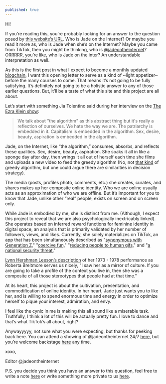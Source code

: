 ```yaml
---
published: true
---
```


Hi!

If you’re reading this, you’re probably looking for an answer to the question posed by [this website’s URL](https://whoisjadeontheinter.net/). Who is Jade on the Internet? Or maybe you read it more as, who is Jade when she’s on the Internet? Maybe you came from TikTok, then you might be thinking, who is [@jadeontheinternet](https://www.tiktok.com/@jadeontheinternet)? ORRRRR, you’re like, who is Jade on the inter? An understandable interpretation as well.

As this is the first post in what I expect to become a monthly updated [blogchain](https://www.are.na/maya-man/on-blogchains), I want this opening letter to serve as a kind of ~light appetizer~ before the many courses to come. That means it’s not going to be fully satisfying. It’s definitely not going to be a holistic answer to any of those earlier questions. But, it’ll be a taste of what this site and this project are all about.

Let’s start with something Jia Tolentino said during her interview on the [The Ezra Klein show](https://www.radio.com/podcasts/the-ezra-klein-show-20555/best-of-jia-tolentino-on-what-happens-when-life-is-an-endless-performance-307152346):

> We talk about "the algorithm" as this abstract thing but it's really a reflection of ourselves. We hate the way we are. The patriarchy is embedded in it. Capitalism is embedded in the algorithm. Sex, desire, beauty, aspiration is embedded in the algorithm.

Jade, on the Internet, like “the algorithm,” consumes, absorbs, and reflects these qualities. Sex, desire, beauty, aspiration. She soaks it all in like a sponge day after day, then wrings it all out of herself each time she films and uploads a new video to feed the greedy algorithm (No, not [that kind](https://en.wikipedia.org/wiki/Greedy_algorithm) of greedy algorithm, but one could argue there are similarities in decision strategy).

The media (posts, profiles photo, comments, etc.) she creates, curates, and shares makes up her composite online identity. Who we are online usually acts as an approximation of who we are offline. But it’s important for you to know that Jade, unlike other “real” people, exists on screen and on screen only.

While Jade is embodied by me, she is distinct from me. (Although, I expect this project to reveal that we are also psychologically inextricably linked). She operates based on inferred reward functions for feminine identity in digital space, an analysis that is primarily validated by her number of followers, views, and likes. Currently, she solely materializes on TikTok, an app that has been simultaneously described as "[synonymous with Generation Z,](https://www.teenvogue.com/story/jalaiah-harmon-renegade-creator-viral-dance)" "[coercive fun,](https://reallifemag.com/i-write-the-songs/)" "[reducing people to human gifs,](https://www.nytimes.com/interactive/2019/10/10/arts/TIK-TOK.html)" and "[a national security threat.](https://www.vox.com/recode/2020/8/11/21363092/why-is-tiktok-national-security-threat-wechat-trump-ban)"

[Lynn Hershman Leeson’s description](https://www.artpractical.com/feature/looking_for_roberta_breitmore/) of her 1973 - 1978 performance as Roberta Breitmore serves us nicely, "I saw her as a mirror of culture. If you are going to take a profile of the context you live in, then she was a composite of all those stereotypes that people had at that time."

At its heart, this project is about the cultivation, presentation, and commodification of online identity. In her heart, Jade just wants you to like her, and is willing to spend enormous time and energy in order to optimize herself to pique your interest, admiration, and envy.

I feel like the cynic in me is making this all sound like a miserable task. Truthfully, I think a lot of this will be actually pretty fun. I love to dance and that’s what TikTok’s all about, right?

Anywayyyyy, not sure what you were expecting, but thanks for peeking back here. You can attend a showing of @jadeontheinternet 24/7 [here](https://www.tiktok.com/@jadeontheinternet), but you’re welcome backstage [here](https://whoisjadeontheinter.net/) any time.

xoxo,

Editor @jadeontheinternet

P.S. you decide you think you have an answer to this question, feel free to write a note [here](https://docs.google.com/document/d/1Wu6lgpbNWtLoXtVI4oWVXRxtE-kVW7BThtBS9H0dia0/edit?usp=sharing) or write something more private to us [here](mailto:jadeontheinternet@gmail.com?subject=Re%20Jade%20...).
